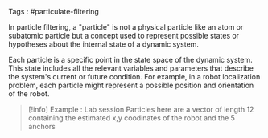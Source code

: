 Tags :  #particulate-filtering 

In particle filtering, a "particle" is not a physical particle like an atom or subatomic particle but a concept used to represent possible states or hypotheses about the internal state of a dynamic system.

Each particle is a specific point in the state space of the dynamic system. This state includes all the relevant variables and parameters that describe the system's current or future condition. For example, in a robot localization problem, each particle might represent a possible position and orientation of the robot.

> [!info] Example : Lab session
> Particles here are a vector of length 12 containing the estimated x,y coodinates of the robot and the 5 anchors


